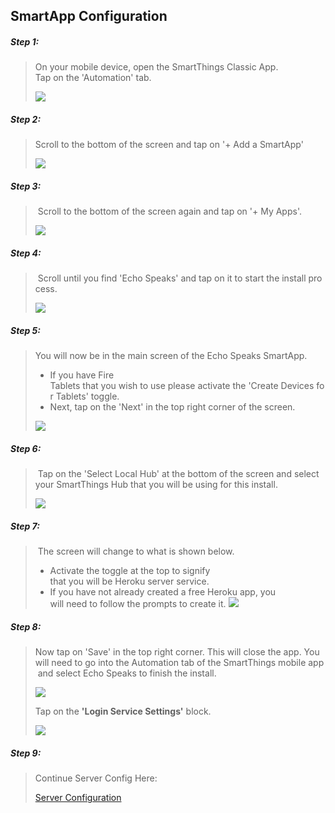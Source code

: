 ## SmartApp Configuration

##### Step 1:
>On your mobile device, open the SmartThings Classic App.  
Tap on the 'Automation' tab.
>
>![](https://tonesto7.github.io/echo-speaks-docs/static/img/SA-1.jpg)

##### Step 2:
>Scroll to the bottom of the screen and tap on '+ Add a SmartApp'
>
>![](https://tonesto7.github.io/echo-speaks-docs/static/img/SA-2.jpg)

##### Step 3:
> Scroll to the bottom of the screen again and tap on '+ My Apps'.
>
> ![](https://tonesto7.github.io/echo-speaks-docs/static/img/SA-3.jpg)

##### Step 4:
> Scroll until you find 'Echo Speaks' and tap on it to start the install process.
>
> ![](https://tonesto7.github.io/echo-speaks-docs/static/img/SA-4.jpg)

##### Step 5:
>You will now be in the main screen of the Echo Speaks SmartApp. 
>* If you have Fire Tablets that you wish to use please activate the 'Create Devices for Tablets' toggle.
>* Next, tap on the 'Next' in the top right corner of the screen.
>
>![](https://tonesto7.github.io/echo-speaks-docs/static/img/Install-1.jpg)

##### Step 6:
> Tap on the 'Select Local Hub' at the bottom of the screen and select your SmartThings Hub that you will be using for this install.
>
> ![](https://tonesto7.github.io/echo-speaks-docs/static/img/Install-2.jpg)

##### Step 7:
> The screen will change to what is shown below. 
> * Activate the toggle at the top to signify that you will be Heroku server service. 
> * If you have not already created a free Heroku app, you will need to follow the prompts to create it.
> ![](https://tonesto7.github.io/echo-speaks-docs/static/img/Install-3.jpg)

##### Step 8:
>Now tap on 'Save' in the top right corner. This will close the app. You will need to go into the Automation tab of the SmartThings mobile app and select Echo Speaks to finish the install. 
>
>![](https://tonesto7.github.io/echo-speaks-docs/static/img/Install-4.jpg)
>
>Tap on the **'Login Service Settings'** block.
>
>![](https://tonesto7.github.io/echo-speaks-docs/static/img/Install-4-1.jpg)

##### Step 9:
>Continue Server Config Here:
>
>[Server Configuration](https://tonesto7.github.io/echo-speaks-docs/#/docs/installation/configuration/serverConfig "wikilink")
